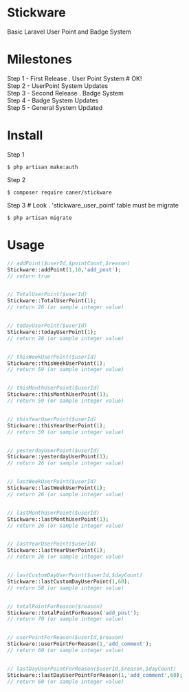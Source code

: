 # Stickware
Basic Laravel User Point and Badge System

# Milestones
Step 1 - First Release . User Point System # OK! <br>
Step 2 - UserPoint System Updates <br>
Step 3 - Second Release . Badge System <br>
Step 4 - Badge System Updates <br>
Step 5 - General System Updated <br>

# Install
Step 1
```
$ php artisan make:auth
```
Step 2
```
$ composer require caner/stickware
```
Step 3 # Look . 'stickware_user_point' table must be migrate
```
$ php artisan migrate
```

# Usage

```php
// addPoint($userId,$pointCount,$reason)
Stickware::addPoint(1,10,'add_post');
// return true


// TotalUserPoint($userId)
Stickware::TotalUserPoint(1);
// return 26 (or sample integer value)


// todayUserPoint($userId)
Stickware::todayUserPoint(1);
// return 26 (or sample integer value)


// thisWeekUserPoint($userId)
Stickware::thisWeekUserPoint(1);
// return 59 (or sample integer value)


// thisMonthUserPoint($userId)
Stickware::thisMonthUserPoint(1);
// return 59 (or sample integer value)


// thisYearUserPoint($userId)
Stickware::thisYearUserPoint(1);
// return 59 (or sample integer value)


// yesterdayUserPoint($userId)
Stickware::yesterdayUserPoint(1);
// return 26 (or sample integer value)


// lastWeekUserPoint($userId)
Stickware::lastWeekUserPoint(1);
// return 26 (or sample integer value)


// lastMonthUserPoint($userId)
Stickware::lastMonthUserPoint(1);
// return 26 (or sample integer value)


// lastYearUserPoint($userId)
Stickware::lastYearUserPoint(1);
// return 26 (or sample integer value)


// lastCustomDayUserPoint($userId,$dayCount)
Stickware::lastCustomDayUserPoint(1,60);
// return 58 (or sample integer value)


// totalPointForReason($reason)
Stickware::totalPointForReason('add_post');
// return 70 (or sample integer value)


// userPointForReason($userId,$reason)
Stickware::userPointForReason(1,'add_comment');
// return 60 (or sample integer value)


// lastDayUserPointForReason($userId,$reason,$dayCount)
Stickware::lastDayUserPointForReason(1,'add_comment',60);
// return 60 (or sample integer value)
```
